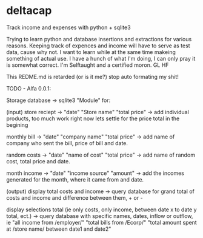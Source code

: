 # deltacap
Track income and expenses with python + sqlite3

Trying to learn python and database insertions and extractions for various reasons.
Keeping track of expences and income will have to serve as test data, cause why not. 
I want to learn while at the same time makeing something of actual use.
I have a hunch of what I'm doing, I can only pray it is somewhat correct. 
I'm Selftaught and a certified moron. GL HF

This REDME.md is retarded (or is it me?) stop auto formating my shit!


TODO - Alfa 0.0.1: 

Storage database
-> sqlite3 
"Module" for:

(input)
store reciept -> "date" "Store name" "total price" 
-> add individual products, too much work right now lets settle for the price total in the begining

monthly bill -> "date" "company name" "total price" 
-> add name of company who sent the bill, price of bill and date.

random costs -> "date" "name of cost" "total price" 
-> add name of random cost, total price and date.

month income -> "date" "income source" "amount" 
-> add the incomes generated for the month, where it came from and date.

(output)
display total costs and income 
-> query database for grand total of costs and income and difference between them, + or -

display selections total (ie only costs, only income, between date x to date y total, ect.) 
-> query database with specific names, dates, inflow or outflow, ie "all income from /employer/" 
"total bills from /Ecorp/" "total amount spent at /store name/ between date1 and date2" 
